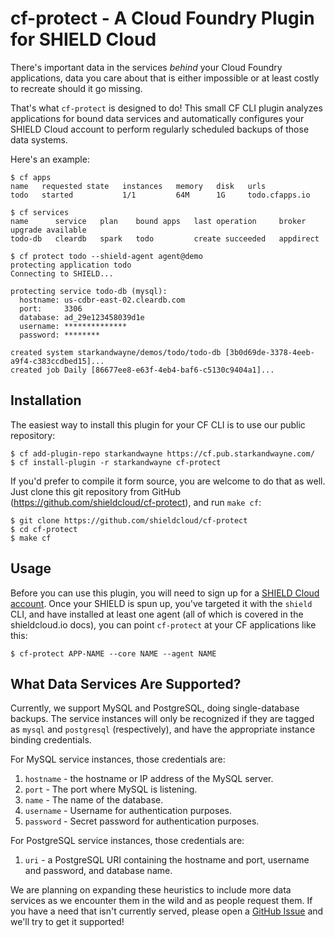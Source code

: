 cf-protect - A Cloud Foundry Plugin for SHIELD Cloud
====================================================

There's important data in the services _behind_ your Cloud Foundry
applications, data you care about that is either impossible or at
least costly to recreate should it go missing.

That's what `cf-protect` is designed to do!  This small CF CLI
plugin analyzes applications for bound data services and
automatically configures your SHIELD Cloud account to perform
regularly scheduled backups of those data systems.

Here's an example:

```shell
$ cf apps
name   requested state   instances   memory   disk   urls
todo   started           1/1         64M      1G     todo.cfapps.io

$ cf services
name      service   plan    bound apps   last operation     broker      upgrade available
todo-db   cleardb   spark   todo         create succeeded   appdirect

$ cf protect todo --shield-agent agent@demo
protecting application todo
Connecting to SHIELD...

protecting service todo-db (mysql):
  hostname: us-cdbr-east-02.cleardb.com
  port:     3306
  database: ad_29e123458039d1e
  username: **************
  password: ********

created system starkandwayne/demos/todo/todo-db [3b0d69de-3378-4eeb-a9f4-c383ccdbed15]...
created job Daily [86677ee8-e63f-4eb4-baf6-c5130c9404a1]...
```

## Installation

The easiest way to install this plugin for your CF CLI is to use
our public repository:

```shell
$ cf add-plugin-repo starkandwayne https://cf.pub.starkandwayne.com/
$ cf install-plugin -r starkandwayne cf-protect
```

If you'd prefer to compile it form source, you are welcome to do
that as well.  Just clone this git repository from GitHub
(<https://github.com/shieldcloud/cf-protect>), and run `make cf`:

```shell
$ git clone https://github.com/shieldcloud/cf-protect
$ cd cf-protect
$ make cf
```

## Usage

Before you can use this plugin, you will need to sign up for a
[SHIELD Cloud account][1].  Once your SHIELD is spun up, you've
targeted it with the `shield` CLI, and have installed at least one
agent (all of which is covered in the shieldcloud.io docs), you
can point `cf-protect` at your CF applications like this:

```shell
$ cf-protect APP-NAME --core NAME --agent NAME
```

## What Data Services Are Supported?

Currently, we support MySQL and PostgreSQL, doing single-database
backups.  The service instances will only be recognized if they
are tagged as `mysql` and `postgresql` (respectively), and have
the appropriate instance binding credentials.

For MySQL service instances, those credentials are:

  1. `hostname` - the hostname or IP address of the MySQL server.
  2. `port` - The port where MySQL is listening.
  3. `name` - The name of the database.
  4. `username` - Username for authentication purposes.
  5. `password` - Secret password for authentication purposes.

For PostgreSQL service instances, those credentials are:

  1. `uri` - a PostgreSQL URI containing the hostname and port,
     username and password, and database name.

We are planning on expanding these heuristics to include more data
services as we encounter them in the wild and as people request
them.  If you have a need that isn't currently served, please open
a [GitHub Issue][2] and we'll try to get it supported!


[1]: https://shieldcloud.io/
[2]: https://github.com/shieldcloud/cf-protect/issues
